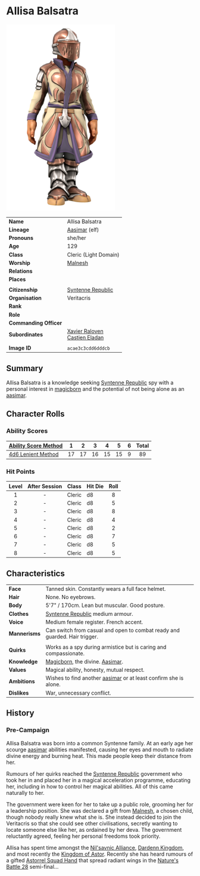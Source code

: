 # Allisa Balsatra

<img src="https://raw.githubusercontent.com/jesskelsall/astarus-images/main/characters/portraits/acae3c3cdd6dddcb.png" height="500" />

|||
| --- | --- |
| **Name** | Allisa Balsatra | character.3
| **Lineage** | [Aasimar](../lineages/aasimar.md) (elf) |
| **Pronouns** | she/her |
| **Age** | 129 |
| **Class** | Cleric (Light Domain) |
| **Worship** | [Malnesh](../gods/deities/malnesh.md) |
| **Relations** | |
| **Places** | |
|||
| **Citizenship** | [Syntenne Republic](../civilisations/syntenne-republic/syntenne-republic.md) |
| **Organisation** | Veritacris |
| **Rank** | |
| **Role** | |
| **Commanding Officer** | |
| **Subordinates** | [Xavier Raloven](xavier-raloven.md)<br>[Castien Eladan](castien-eladan.md) |
|||
| **Image ID** | `acae3c3cdd6dddcb` |

## Summary

Allisa Balsatra is a knowledge seeking [Syntenne Republic](../civilisations/syntenne-republic/syntenne-republic.md) spy with a personal interest in [magicborn](../civilisations/kingdom-of-astor/magicborn.md) and the potential of not being alone as an [aasimar](../lineages/aasimar.md).

## Character Rolls

### Ability Scores

| [Ability Score Method](../mechanics/ability-score-method/ability-score-method.md) | 1 | 2 | 3 | 4 | 5 | 6 | Total |
| --- |:---:|:---:|:---:|:---:|:---:|:---:|:---:|
| [4d6 Lenient Method](../mechanics/ability-score-method/4d6-lenient-method.md) | 17 | 17 | 16 | 15 | 15 | 9 | 89 |

### Hit Points

| Level | After Session | Class | Hit Die | Roll |
|:---:|:---:| --- | --- |:---:|
| 1 | - | Cleric | d8 | 8 |
| 2 | - | Cleric | d8 | 5 |
| 3 | - | Cleric | d8 | 8 |
| 4 | - | Cleric | d8 | 4 |
| 5 | - | Cleric | d8 | 2 |
| 6 | - | Cleric | d8 | 7 |
| 7 | - | Cleric | d8 | 5 |
| 8 | - | Cleric | d8 | 5 |

## Characteristics

| | |
| --- | --- |
| **Face** | Tanned skin. Constantly wears a full face helmet. | characteristics.2
| **Hair** | None. No eyebrows. |
| **Body** | 5'7" / 170cm. Lean but muscular. Good posture. |
| **Clothes** | [Syntenne Republic](../civilisations/syntenne-republic/syntenne-republic.md) medium armour. |
| **Voice** | Medium female register. French accent. |
| **Mannerisms** | Can switch from casual and open to combat ready and guarded. Hair trigger. |
| | |
| **Quirks** | Works as a spy during armistice but is caring and compassionate. |
| **Knowledge** | [Magicborn](../civilisations/kingdom-of-astor/magicborn.md), the divine. [Aasimar](../lineages/aasimar.md). |
| **Values** | Magical ability, honesty, mutual respect. |
| **Ambitions** | Wishes to find another [aasimar](../lineages/aasimar.md) or at least confirm she is alone. |
| **Dislikes** | War, unnecessary conflict. |

## History

### Pre-Campaign

Allisa Balsatra was born into a common Syntenne family. At an early age her scourge [aasimar](../lineages/aasimar.md) abilities manifested, causing her eyes and mouth to radiate divine energy and burning heat. This made people keep their distance from her.

Rumours of her quirks reached the [Syntenne Republic](../civilisations/syntenne-republic/syntenne-republic.md) government who took her in and placed her in a magical acceleration programme, educating her, including in how to control her magical abilities. All of this came naturally to her.

The government were keen for her to take up a public role, grooming her for a leadership position. She was declared a gift from [Malnesh](../gods/deities/malnesh.md), a chosen child, though nobody really knew what she is. She instead decided to join the Veritacris so that she could see other civilisations, secretly wanting to locate someone else like her, as ordained by her deva. The government reluctantly agreed, feeling her personal freedoms took priority.

Allisa has spent time amongst the [Nil'savnic Alliance](../civilisations/nilsavnic-alliance/nilsavnic-alliance.md), [Dardenn Kingdom](../civilisations/dardenn-kingdom/dardenn-kingdom.md), and most recently the [Kingdom of Astor](../civilisations/kingdom-of-astor/kingdom-of-astor.md). Recently she has heard rumours of a gifted [Astorrel Squad Hand](../organisations/astorrel/ranks/astorrel-squad-hand.md) that spread radiant wings in the [Nature's Battle 28](../storylines/ended/natures-battle-28.md) semi-final...
